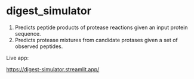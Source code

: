 # digest_simulator

1) Predicts peptide products of protease reactions given an input protein sequence.
2) Predicts protease mixtures from candidate protases given a set of observed peptides.

Live app:

https://digest-simulator.streamlit.app/
